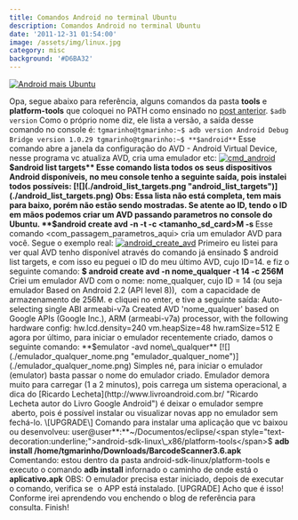 ```yaml
---
title: Comandos Android no terminal Ubuntu
description: Comandos Android no terminal Ubuntu
date: '2011-12-31 01:54:00'
image: /assets/img/linux.jpg
category: misc
background: '#D6BA32'
---
```



[![](/images.jpg "Android mais Ubuntu")](/images.jpg)

Opa, segue abaixo para referência, alguns comandos da pasta **tools** e **platform-tools** que coloquei no PATH como ensinado no [post anterior](http://tgmarinho.wordpress.com/2011/12/30/configurando-as-pastas-android-sdk-no-path-do-ubuntu-11-04/ "PATH Androi"). 
``$adb version`` Como o próprio nome diz, ele lista a versão, a saída desse comando no console é: ``tgmarinho@tgmarinho:~$ adb version Android Debug Bridge version 1.0.29 tgmarinho@tgmarinho:~$ **$android**`` Esse comando abre a janela da configuração do AVD - Android Virtual Device, nesse programa vc atualiza AVD, cria uma emulador etc: [![](./cmd_android.png "cmd_android")](./cmd_android.png) **$android list targets** Esse comando lista todos os seus dispositivos Android disponíveis, no meu console tenho a seguinte saída, pois instalei todos possíveis: [![](./android_list_targets.png "android_list_targets")](./android_list_targets.png) Obs: Essa lista não está completa, tem mais para baixo, porém não estão sendo mostradas. Se atente ao ID, tendo o ID em mãos podemos criar um AVD passando parametros no console do Ubuntu. **$android create avd -n <nome> -t <id> -c <tamanho\_sd\_card>M -s <skin>** Esse comando <com\_passagem\_parametros\_aqui> cria um emulador AVD para você. Segue o exemplo real: [![](./android_create_avd.png "android_create_avd")](./android_create_avd.png) Primeiro eu listei para ver qual AVD tenho disponível através do comando já ensinado $ android list targets, e com isso eu peguei o ID do meu último AVD, cujo ID=14. e fiz o seguinte comando: **$ android create avd -n nome\_qualquer -t 14 -c 256M** Criei um emulador AVD com o nome: nome\_qualquer, cujo ID = 14 (ou seja emulador Based on Android 2.2 (API level 8)),  com a capacidade de armazenamento de 256M. e cliquei no enter, e tive a seguinte saída: Auto-selecting single ABI armeabi-v7a Created AVD 'nome\_qualquer' based on Google APIs (Google Inc.), ARM (armeabi-v7a) processor, with the following hardware config: hw.lcd.density=240 vm.heapSize=48 hw.ramSize=512 E agora por último, para iniciar o emulador recentemente criado, damos o seguinte comando: **$emulator -avd nome\_qualquer** [![](./emulador_qualquer_nome.png "emulador_qualquer_nome")](./emulador_qualquer_nome.png) Simples né, para iniciar o emulador (emulator) basta passar o nome do emulador criado. Emulador demora muito para carregar (1 a 2 minutos), pois carrega um sistema operacional, a dica do [Ricardo Lecheta](http://www.livroandroid.com.br/ "Ricardo Lecheta autor do Livro Google Android") é deixar o emulador sempre  aberto, pois é possível instalar ou visualizar novas app no emulador sem fechá-lo. \[UPGRADE\] Comando para instalar uma aplicação que vc baixou ou desenvolveu: user@user**:**~/Documentos/eclipse/<span style="text-decoration:underline;">android-sdk-linux\_x86/platform-tools</span>$ **adb install /home/tgmarinho/Downloads/BarcodeScanner3.6.apk** Comentando: estou dentro da pasta android-sdk-linux/platform-tools e executo o comando **adb install** infornado o caminho de onde está o **aplicativo.apk** OBS: O emulador precisa estar iniciado, depois de executar o comando, verifica se  o APP está instalado. \[UPGRADE\] Acho que é isso! Conforme irei aprendendo vou enchendo o blog de referência para consulta. Finish!


